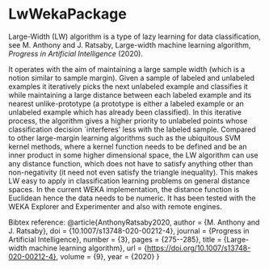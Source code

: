 # LwWekaPackage

Large-Width (LW) algorithm is a type of lazy learning for data classification, see M. Anthony and J. Ratsaby, Large-width machine learning algorithm, *Progress in Artificial Intelligence* (2020).
 
It operates with the aim of maintaining a large sample width (which is a notion similar to sample margin). Given a sample of labeled and unlabeled examples  it iteratively picks the  next unlabeled example and classifies it while maintaining  a large distance between each labeled example and its nearest unlike-prototype (a prototype is either a labeled example or an unlabeled example which has already been classified).  In this iterative process, the algorithm gives a higher priority to  unlabeled points whose classification decision `interferes' less with the labeled sample. Compared to other  large-margin learning algorithms such as the ubiquitous  SVM kernel methods,  where a kernel function needs to be defined and be an inner product in some higher dimensional space, the LW algorithm can use any distance function, which does not have to satisfy anything other than non-negativity (it need not even satisfy the triangle inequality). This makes LW easy to apply in classification learning problems on general distance spaces. In the current WEKA implementation, the distance function is Euclidean hence the data needs to be numeric. It has been tested with the WEKA Explorer and Experimenter and also with remote engines.


Bibtex reference:
@article{AnthonyRatsaby2020,
 author = {M. Anthony and J. Ratsaby},
 doi = {10.1007/s13748-020-00212-4},
 journal = {Progress in Artificial Intelligence},
 number = {3},
 pages = {275--285},
 title = {Large-width machine learning algorithm},
 url = {https://doi.org/10.1007/s13748-020-00212-4},
 volume = {9},
 year = {2020}
 }
